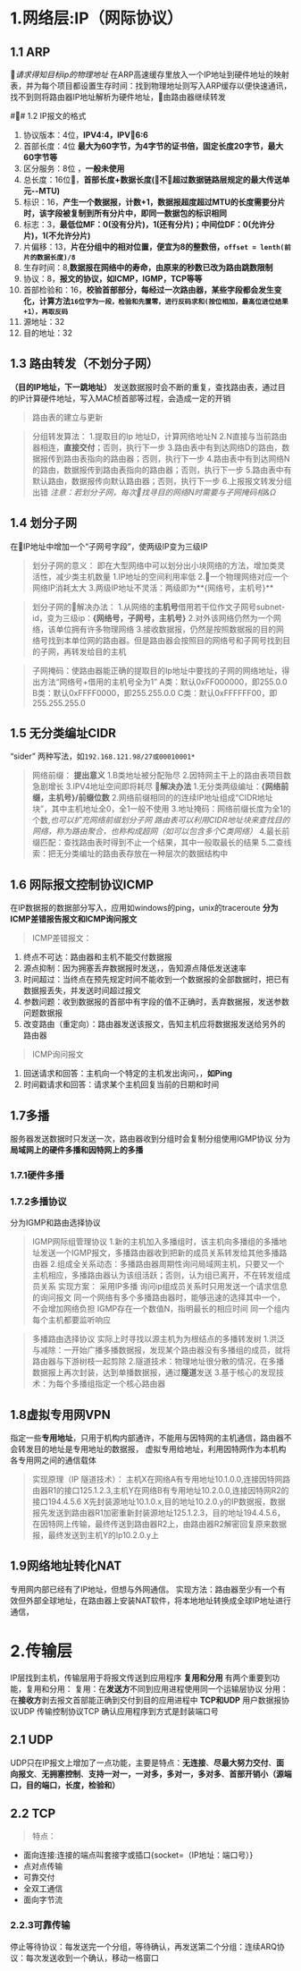 # 1.网络层:IP（网际协议）
## 1.1 ARP
*请求得知目标ip的物理地址*
在ARP高速缓存里放入一个IP地址到硬件地址的映射表，并为每个项目都设置生存时间：找到物理地址则写入ARP缓存以便快速通讯，找不到则将路由器IP地址解析为硬件地址，由路由器继续转发

## 1.2 IP报文的格式
1. 协议版本：4位，**IPV4:4，IPV6:6**
2. 首部长度：4位 **最大为60字节，为4字节的证书倍，固定长度20字节，最大60字节等**
3. 区分服务：8位 ，**一般未使用**
4. 总长度：16位，**首部长度+数据长度(不超过数据链路层规定的最大传送单元--MTU)**
5. 标识：16，**产生一个数据报，计数+1，数据报超度超过MTU的长度需要分片时，该字段被复制到所有分片中，即同一数据包的标识相同**
6. 标志：3，**最低位MF：0(没有分片)，1(还有分片)；中间位DF：0(允许分片)，1(不允许分片)**
7. 片偏移：13，**片在分组中的相对位置，便宜为8的整数倍，```offset = lenth(前片的数据长度)/8```**
8. 生存时间：8,**数据报在网络中的寿命，由原来的秒数已改为路由跳数限制**
9. 协议：8，**报文的协议，如ICMP，IGMP，TCP等等**
10. 首部检验和：16，**校验首部部分，每经过一次路由器，某些字段都会发生变化，计算方法```16位字为一段，检验和先置零，进行反码求和(按位相加，最高位进位结果+1），再取反码```**
11. 源地址：32
12. 目的地址：32

## 1.3 路由转发（不划分子网）
**（目的IP地址，下一跳地址）**
发送数据报时会不断的重复，查找路由表，通过目的IP计算硬件地址，写入MAC桢首部等过程，会造成一定的开销
>路由表的建立与更新


> 分组转发算法：
1.提取目的Ip 地址D，计算网络地址N
2.N直接与当前路由器相连，**直接交付**；否则，执行下一步
3.路由表中有到达网络D的路由，数据报传到路由表指向的路由器；否则，执行下一步
4.路由表中有到达网络N的路由，数据报传到路由表指向的路由器；否则，执行下一步
5.路由表中有默认路由，数据报传向默认路由器；否则，执行下一步
6.上报报文转发分组出错
*注意：若划分子网，每次找寻目的网络N时需要与子网掩码相&Ω*

## 1.4 划分子网
在IP地址中增加一个“子网号字段”，使两级IP变为三级IP

>划分子网的意义：
即在大型网络中可以划分出小块网络的方法，增加类灵活性，减少类主机数量
1.IP地址的空间利用率低
2.一个物理网络对应一个网络IP消耗太大
3.两级IP地址不灵活：两级即为**{网络号，主机号}**

>划分子网的解决办法：
1.从网络的**主机号**借用若干位作文子网号subnet-id，变为三级ip：**{网络号，子网号，主机号}**
2.对外该网络仍然为一个网络，该单位拥有许多物理网络
3.接收数据报，仍然是按照数据报的目的网络号找到本单位网的路由器。但是路由器会按照目的网络号和子网号找到目的子网，再转发给目的主机

> 子网掩码：使路由器能正确的提取目的Ip地址中要找的子网的网络地址，得出方法“网络号+借用的主机号全为1”
A类：默认0xFF000000，即255.0.0
B类：默认0xFFFF0000，即255.255.0.0
C类：默认0xFFFFFF00，即255.255.255.0

## 1.5 无分类编址CIDR
“sider”
两种写法，如```192.168.121.98/27或00010001*```
> 网络前缀：
**提出意义**
1.B类地址被分配殆尽
2.因特网主干上的路由表项目数急剧增长
3.IPV4地址空间即将耗尽
**解决办法**
1.无分类两级编址：**{网络前缀，主机号}/前缀位数**
2.网络前缀相同的的连续IP地址组成“CIDR地址块”，其中主机地址全0，全1一般不使用
3.地址掩码：网络前缀长度为全1的个数,*也可以扩充网络前缀划分子网*
*路由表可以利用CIDR地址块来查找目的网络，称为路由聚合，也称构成超网（如可以包含多个C类网络）*
4.最长前缀匹配：查找路由表时得到不止一个结果，其中一般取最长的结果
5.二查线索：把无分类编址的路由表存放在一种层次的数据结构中

## 1.6 网际报文控制协议ICMP
在IP数据报的数据部分写入，应用如windows的ping，unix的traceroute
**分为ICMP差错报告报文和ICMP询问报文**
> ICMP差错报文：
1. 终点不可达：路由器和主机不能交付数据报
2. 源点抑制：因为拥塞丢弃数据报时发送，，告知源点降低发送速率
3. 时间超过：当终点在预先规定时间不能收到一个数据报的全部数据时，把已有数据报丢失，并发送时间超过报文
4. 参数问题：收到数据报的首部中有字段的值不正确时，丢弃数据报，发送参数问题数据报
5. 改变路由（重定向）：路由器发送该报文，告知主机应将数据报发送给另外的路由器

> ICMP询问报文
1. 回送请求和回答：主机向一个特定的主机发出询问，，**如Ping**
2. 时间戳请求和回答：请求某个主机回复当前的日期和时间

## 1.7多播
服务器发送数据时只发送一次，路由器收到分组时会复制分组使用IGMP协议
分为**局域网上的硬件多播和因特网上的多播**
### 1.7.1硬件多播
### 1.7.2多播协议
分为IGMP和路由选择协议
> IGMP网际组管理协议
1.新的主机加入多播组时，该主机向多播组的多播地址发送一个IGMP报文，多播路由器收到把新的成员关系转发给其他多播路由器
2.组成全关系动态：多播路由器周期性询问局域网主机，只要又一个主机相应，多播路由器认为该组活跃；否则，认为组已离开，不在转发组成员关系
实现方案：
采用IP多播
询问ip组成员关系时只用发送一个请求信息的询问报文
同一个网络有多个多播路由器时，能够迅速的选择其中一个，不会增加网络负担
IGMP存在一个数值N，指明最长的相应时间
同一个组内每个主机都要监听响应

> 多播路由选择协议
实际上时寻找以源主机为为根结点的多播转发树
1.洪泛与减除：一开始广播多播数据报，发现某个路由器没有多播组的成员，就将路由器与下游树枝一起剪除
2.隧道技术：物理地址很分散的情况，在多播数据报上再次封装，达到单播数据报，通过**隧道**发送
3.基于核心的发现技术：为每个多播组指定一个核心路由器

## 1.8虚拟专用网VPN
指定一些**专用地址**，只用于机构内部通许，不能用与因特网的主机通信，路由器不会转发目的地址是专用地址的数据报，
虚拟专用给地址，利用因特网作为本机构各专用网之间的通信载体
> 实现原理（IP 隧道技术）：
主机X在网络A有专用地址10.1.0.0,连接因特网路由器R1的接口125.1.2.3,主机Y在网络B有专用地址10.2.0.0,连接因特网R2的接口194.4.5.6
X先封装源地址10.1.0.x,目的地址10.2.0.y的IP数据报，数据报先发送到路由器R1加密重新封装源地址125.1.2.3，目的地址194.4.5.6，在因特网上传输，最终传送到路由器R2上，由路由器R2解密回复原来数据报，最终发送到主机Y的Ip10.2.0.y上

## 1.9网络地址转化NAT
专用网内部已经有了IP地址，但想与外网通信。
实现方法：路由器至少有一个有效但外部全球地址，在路由器上安装NAT软件，将本地地址转换成全球IP地址进行通信，

# 2.传输层
IP层找到主机，传输层用于将报文传送到应用程序
**复用和分用**
有两个重要到功能，复用和分用：
复用：在**发送方**不同到应用进程使用同一个运输层协议
分用：在**接收方**剥去报文首部能正确到交付到目的应用进程中
**TCP和UDP** 
用户数据报协议UDP
传输控制协议TCP
确认应用程序到方式是封装端口号

## 2.1 UDP
UDP只在IP报文上增加了一点功能，主要是特点：**无连接**、**尽最大努力交付**、**面向报文**、**无拥塞控制**、**支持一对一，一对多，多对一，多对多**、**首部开销小（源端口，目的端口，长度，检验和）**

## 2.2 TCP
> 特点：
- 面向连接:连接的端点叫套接字或插口{socket=（IP地址：端口号）}
- 点对点传输
- 可靠交付
- 全双工通信
- 面向字节流

### 2.2.3可靠传输
停止等待协议：每发送完一个分组，等待确认，再发送第二个分组：连续ARQ协议：每次发送收到一个确认，移动一格窗口



































